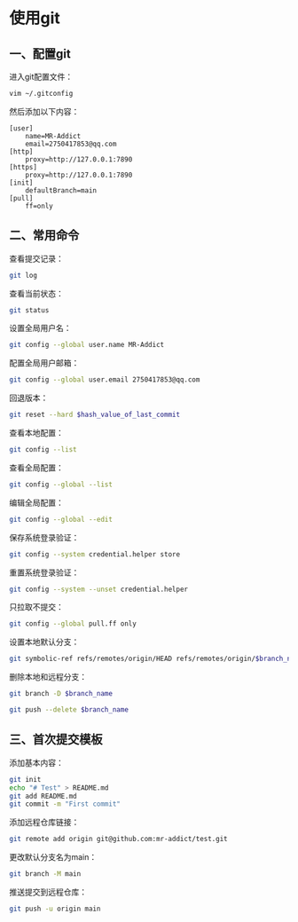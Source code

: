 # 使用git

## 一、配置git

进入git配置文件：

```bash
vim ~/.gitconfig
```

然后添加以下内容：

```
[user]
    name=MR-Addict
    email=2750417853@qq.com
[http]
    proxy=http://127.0.0.1:7890
[https]
    proxy=http://127.0.0.1:7890
[init]
    defaultBranch=main
[pull]
    ff=only
```

## 二、常用命令

查看提交记录：

```bash
git log
```

查看当前状态：

```bash
git status
```

设置全局用户名：

```bash
git config --global user.name MR-Addict
```

配置全局用户邮箱：

```bash
git config --global user.email 2750417853@qq.com
```

回退版本：

```bash
git reset --hard $hash_value_of_last_commit
```

查看本地配置：

```bash
git config --list
```

查看全局配置：

```bash
git config --global --list
```

编辑全局配置：

```bash
git config --global --edit
```

保存系统登录验证：

```bash
git config --system credential.helper store
```

重置系统登录验证：

```bash
git config --system --unset credential.helper
```

只拉取不提交：

```bash
git config --global pull.ff only
```

设置本地默认分支：

```bash
git symbolic-ref refs/remotes/origin/HEAD refs/remotes/origin/$branch_name
```

删除本地和远程分支：

```bash
git branch -D $branch_name
```

```bash
git push --delete $branch_name
```

## 三、首次提交模板

添加基本内容：

```bash
git init
echo "# Test" > README.md
git add README.md
git commit -m "First commit"
```

添加远程仓库链接：

```bash
git remote add origin git@github.com:mr-addict/test.git
```

更改默认分支名为main：

```bash
git branch -M main
```

推送提交到远程仓库：

```bash
git push -u origin main
```
